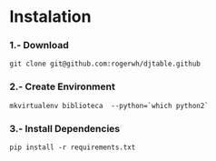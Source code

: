 # Instalation
### 1.- Download

    git clone git@github.com:rogerwh/djtable.github

### 2.- Create Environment

    mkvirtualenv biblioteca  --python=`which python2`

### 3.- Install Dependencies

    pip install -r requirements.txt
